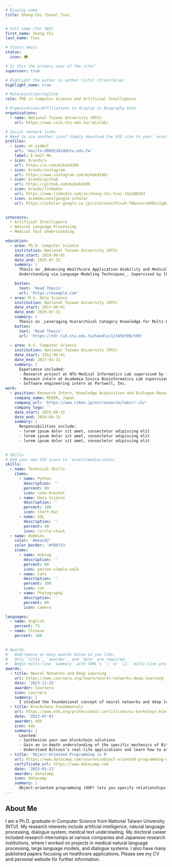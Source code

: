 ```yaml
---
# Display name
title: Shang-Chi (Sean) Tsai


# Full name (for SEO)
first_name: Shang Chi 
last_name: Tsai

# Status emoji
status:
  icon: 🎓

# Is this the primary user of the site?
superuser: true

# Highlight the author in author lists? (true/false)
highlight_name: true

# Role/position/tagline
role: PhD in Computer Science and Artificial Intelligence

# Organizations/Affiliations to display in Biography blox
organizations:
  - name: National Taiwan University (NTU)
    url: https://www.csie.ntu.edu.tw/~miulab/ 

# Social network links
# Need to use another icon? Simply download the SVG icon to your `assets/media/icons/` folder.
profiles:
  - icon: at-symbol
    url: 'mailto:d08922014@ntu.edu.tw'
    label: E-mail Me
  - icon: brands/x
    url: https://x.com/mikekd106
  - icon: brands/instagram
    url: https://www.instagram.com/mikekd106/
  - icon: brands/github
    url: https://github.com/mikekd106
  - icon: brands/linkedin
    url: https://www.linkedin.com/in/shang-chi-tsai-152a962b4 
  - icon: academicons/google-scholar
    url: https://scholar.google.co.jp/citations?hl=zh-TW&user=XKQnvIgAAAAJ 
  

interests:
  - Artificial Intelligence
  - Natural Language Processing
  - Medical Text Understanding

education:
  - area: Ph.D. Computer Science
    institution: National Taiwan University (NTU)
    date_start: 2019-09-01
    date_end: 2025-07-31
    summary: |
      Thesis on _Advancing Healthcare Application Usability and Medical Document
      Understanding via Language Modeling Techniques_. Supervised by [Prof Yun-Nung Chen](https://www.csie.ntu.edu.tw/~yvchen/). Presented papers at 5 conferences on medical NLP and dialogue systems.

    button:
      text: 'Read Thesis'
      url: 'https://example.com'
  - area: M.S. Data Science  
    institution: National Taiwan University (NTU)
    date_start: 2017-09-01
    date_end: 2019-07-31
    summary: |
      Thesis on _Leveraging Hierarchical Category Knowledge for Multi-Label Diagnostic Text Understanding_. Supervised by [Prof Yun-Nung Chen](https://www.csie.ntu.edu.tw/~yvchen/). Presented papers at 1 conferences on medical NLP.
    button:
      text: 'Read Thesis'
      url: 'https://tdr.lib.ntu.edu.tw/handle/123456789/599'
      
  - area: B.S. Computer Science 
    institution: National Taiwan University (NTU)
    date_start: 2012-09-01
    date_end: 2017-01-31
    summary: |
      Experience included:
      - Research project at NTU Medical Informatics Lab supervised by [Prof Fei-Pei Lai](https://sites.google.com/site/medinfolabatntu/%E9%A6%96%E9%A0%81?authuser=0)
      - Reseach intern at Academia Sinica Bioinformatics Lab supervised by [Prof Huai-Kuang Tsai](https://homepage.iis.sinica.edu.tw/pages/hktsai/contact_zh.html)
      - Software engineering intern at Portwell, Inc.
work:
  - position: Research Intern, Knowledge Acquisition and Dialogue Research Team 
    company_name: REKEN, Japan
    company_url: 'https://www.riken.jp/en/research/labs/r-ih/'
    company_logo: ''
    date_start: 2023-08-15
    date_end: 2024-09-15
    summary: |
      Responsibilities include:
      - lorem ipsum dolor sit amet, consectetur adipiscing elit
      - lorem ipsum dolor sit amet, consectetur adipiscing elit
      - lorem ipsum dolor sit amet, consectetur adipiscing elit
  

# Skills
# Add your own SVG icons to `assets/media/icons/`
skills:
  - name: Technical Skills
    items:
      - name: Python
        description: ''
        percent: 80
        icon: code-bracket
      - name: Data Science
        description: ''
        percent: 100
        icon: chart-bar
      - name: SQL
        description: ''
        percent: 40
        icon: circle-stack
  - name: Hobbies
    color: '#eeac02'
    color_border: '#f0bf23'
    items:
      - name: Hiking
        description: ''
        percent: 60
        icon: person-simple-walk
      - name: Cats
        description: ''
        percent: 100
        icon: cat
      - name: Photography
        description: ''
        percent: 80
        icon: camera

languages:
  - name: English
    percent: 75
  - name: Chinese
    percent: 100
  

# Awards.
#   Add/remove as many awards below as you like.
#   Only `title`, `awarder`, and `date` are required.
#   Begin multi-line `summary` with YAML's `|` or `|2-` multi-line prefix and indent 2 spaces below.
awards:
  - title: Neural Networks and Deep Learning
    url: https://www.coursera.org/learn/neural-networks-deep-learning
    date: '2023-11-25'
    awarder: Coursera
    icon: coursera
    summary: |
      I studied the foundational concept of neural networks and deep learning. By the end, I was familiar with the significant technological trends driving the rise of deep learning; build, train, and apply fully connected deep neural networks; implement efficient (vectorized) neural networks; identify key parameters in a neural network’s architecture; and apply deep learning to your own applications.
  - title: Blockchain Fundamentals
    url: https://www.edx.org/professional-certificate/uc-berkeleyx-blockchain-fundamentals
    date: '2023-07-01'
    awarder: edX
    icon: edx
    summary: |
      Learned:
      - Synthesize your own blockchain solutions
      - Gain an in-depth understanding of the specific mechanics of Bitcoin
      - Understand Bitcoin’s real-life applications and learn how to attack and destroy Bitcoin, Ethereum, smart contracts and Dapps, and alternatives to Bitcoin’s Proof-of-Work consensus algorithm
  - title: 'Object-Oriented Programming in R'
    url: https://www.datacamp.com/courses/object-oriented-programming-with-s3-and-r6-in-r
    certificate_url: https://www.datacamp.com
    date: '2023-01-21'
    awarder: datacamp
    icon: datacamp
    summary: |
      Object-oriented programming (OOP) lets you specify relationships between functions and the objects that they can act on, helping you manage complexity in your code. This is an intermediate level course, providing an introduction to OOP, using the S3 and R6 systems. S3 is a great day-to-day R programming tool that simplifies some of the functions that you write. R6 is especially useful for industry-specific analyses, working with web APIs, and building GUIs.
---
```


## About Me

I am a Ph.D. graduate in Computer Science from National Taiwan University (NTU). My research interests include artificial intelligence, natural language processing, dialogue system, meidcal text understading. My doctoral career included research internships at various companies and Japanese research institutions, where I worked on projects in medical natural language processing, large language models, and dialogue systems. I also have many published papers focusing on healthcare applications. Please see my CV and personal website for further information.
